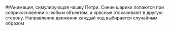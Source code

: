 ##Анимация, симулирующая чашку Петри. 
Синие шарики лопаются при соприкосновении с любым объектом, а крвсные отскакивают в другую сторону. Направление движения каждый ход выбирается случайным образом
